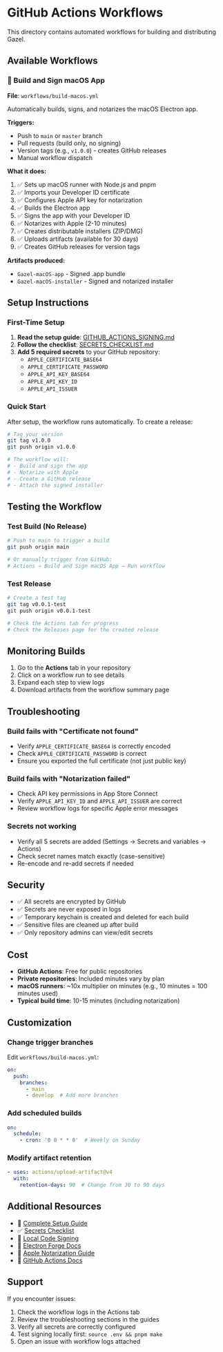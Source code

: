 # GitHub Actions Workflows

This directory contains automated workflows for building and distributing Gazel.

## Available Workflows

### 🍎 Build and Sign macOS App
**File**: `workflows/build-macos.yml`

Automatically builds, signs, and notarizes the macOS Electron app.

**Triggers:**
- Push to `main` or `master` branch
- Pull requests (build only, no signing)
- Version tags (e.g., `v1.0.0`) - creates GitHub releases
- Manual workflow dispatch

**What it does:**
1. ✅ Sets up macOS runner with Node.js and pnpm
2. ✅ Imports your Developer ID certificate
3. ✅ Configures Apple API key for notarization
4. ✅ Builds the Electron app
5. ✅ Signs the app with your Developer ID
6. ✅ Notarizes with Apple (2-10 minutes)
7. ✅ Creates distributable installers (ZIP/DMG)
8. ✅ Uploads artifacts (available for 30 days)
9. ✅ Creates GitHub releases for version tags

**Artifacts produced:**
- `Gazel-macOS-app` - Signed .app bundle
- `Gazel-macOS-installer` - Signed and notarized installer

## Setup Instructions

### First-Time Setup

1. **Read the setup guide**: [GITHUB_ACTIONS_SIGNING.md](../GITHUB_ACTIONS_SIGNING.md)
2. **Follow the checklist**: [SECRETS_CHECKLIST.md](SECRETS_CHECKLIST.md)
3. **Add 5 required secrets** to your GitHub repository:
   - `APPLE_CERTIFICATE_BASE64`
   - `APPLE_CERTIFICATE_PASSWORD`
   - `APPLE_API_KEY_BASE64`
   - `APPLE_API_KEY_ID`
   - `APPLE_API_ISSUER`

### Quick Start

After setup, the workflow runs automatically. To create a release:

```bash
# Tag your version
git tag v1.0.0
git push origin v1.0.0

# The workflow will:
# - Build and sign the app
# - Notarize with Apple
# - Create a GitHub release
# - Attach the signed installer
```

## Testing the Workflow

### Test Build (No Release)
```bash
# Push to main to trigger a build
git push origin main

# Or manually trigger from GitHub:
# Actions → Build and Sign macOS App → Run workflow
```

### Test Release
```bash
# Create a test tag
git tag v0.0.1-test
git push origin v0.0.1-test

# Check the Actions tab for progress
# Check the Releases page for the created release
```

## Monitoring Builds

1. Go to the **Actions** tab in your repository
2. Click on a workflow run to see details
3. Expand each step to view logs
4. Download artifacts from the workflow summary page

## Troubleshooting

### Build fails with "Certificate not found"
- Verify `APPLE_CERTIFICATE_BASE64` is correctly encoded
- Check `APPLE_CERTIFICATE_PASSWORD` is correct
- Ensure you exported the full certificate (not just public key)

### Build fails with "Notarization failed"
- Check API key permissions in App Store Connect
- Verify `APPLE_API_KEY_ID` and `APPLE_API_ISSUER` are correct
- Review workflow logs for specific Apple error messages

### Secrets not working
- Verify all 5 secrets are added (Settings → Secrets and variables → Actions)
- Check secret names match exactly (case-sensitive)
- Re-encode and re-add secrets if needed

## Security

- ✅ All secrets are encrypted by GitHub
- ✅ Secrets are never exposed in logs
- ✅ Temporary keychain is created and deleted for each build
- ✅ Sensitive files are cleaned up after build
- ✅ Only repository admins can view/edit secrets

## Cost

- **GitHub Actions**: Free for public repositories
- **Private repositories**: Included minutes vary by plan
- **macOS runners**: ~10x multiplier on minutes (e.g., 10 minutes = 100 minutes used)
- **Typical build time**: 10-15 minutes (including notarization)

## Customization

### Change trigger branches
Edit `workflows/build-macos.yml`:
```yaml
on:
  push:
    branches:
      - main
      - develop  # Add more branches
```

### Add scheduled builds
```yaml
on:
  schedule:
    - cron: '0 0 * * 0'  # Weekly on Sunday
```

### Modify artifact retention
```yaml
- uses: actions/upload-artifact@v4
  with:
    retention-days: 90  # Change from 30 to 90 days
```

## Additional Resources

- 📘 [Complete Setup Guide](../GITHUB_ACTIONS_SIGNING.md)
- ✅ [Secrets Checklist](SECRETS_CHECKLIST.md)
- 🔧 [Local Code Signing](../CODE_SIGNING_SETUP.md)
- 📖 [Electron Forge Docs](https://www.electronforge.io/guides/code-signing)
- 🍎 [Apple Notarization Guide](https://developer.apple.com/documentation/security/notarizing_macos_software_before_distribution)
- 🤖 [GitHub Actions Docs](https://docs.github.com/en/actions)

## Support

If you encounter issues:
1. Check the workflow logs in the Actions tab
2. Review the troubleshooting sections in the guides
3. Verify all secrets are correctly configured
4. Test signing locally first: `source .env && pnpm make`
5. Open an issue with workflow logs attached

